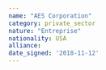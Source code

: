 ```yaml
---
name: "AES Corporation"
category: private_sector
nature: "Entreprise"
nationality: USA
alliance: 
date_signed: '2018-11-12'
---
```

    
